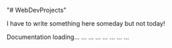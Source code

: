 "# WebDevProjects" 

I have to write something here someday but not today!

Documentation loading...
...
...
...
...
...
...
...
